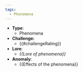 ```yaml
---
tags:
  - Phenomena
---
```

- **Type**:
	- Phenomena
- **Challenge:**
	- {{#challengeRating}}
- **Lore**:
	- *{{Lore of phenomena}}*
- **Anomaly**:
	- {{Effects of the phenomena}}